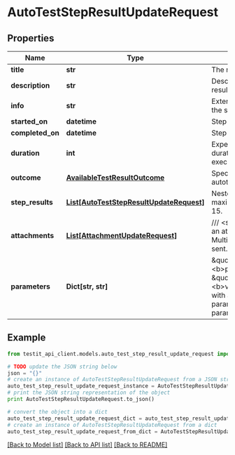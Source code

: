 # AutoTestStepResultUpdateRequest


## Properties
Name | Type | Description | Notes
------------ | ------------- | ------------- | -------------
**title** | **str** | The name of the step. | [optional] 
**description** | **str** | Description of the step result. | [optional] 
**info** | **str** | Extended description of the step result. | [optional] 
**started_on** | **datetime** | Step start date. | [optional] 
**completed_on** | **datetime** | Step end date. | [optional] 
**duration** | **int** | Expected or actual duration of the test run execution in milliseconds. | [optional] 
**outcome** | [**AvailableTestResultOutcome**](AvailableTestResultOutcome.md) | Specifies the result of the autotest execution. | [optional] 
**step_results** | [**List[AutoTestStepResultUpdateRequest]**](AutoTestStepResultUpdateRequest.md) | Nested step results. The maximum nesting level is 15. | [optional] 
**attachments** | [**List[AttachmentUpdateRequest]**](AttachmentUpdateRequest.md) | /// &lt;summary&gt; Specifies an attachment GUID. Multiple values can be sent. &lt;/summary&gt; | [optional] 
**parameters** | **Dict[str, str]** | \&quot;&lt;b&gt;parameter&lt;/b&gt;\&quot;: \&quot;&lt;b&gt;value&lt;/b&gt;\&quot; pair with arbitrary custom parameters. Multiple parameters can be sent. | [optional] 

## Example

```python
from testit_api_client.models.auto_test_step_result_update_request import AutoTestStepResultUpdateRequest

# TODO update the JSON string below
json = "{}"
# create an instance of AutoTestStepResultUpdateRequest from a JSON string
auto_test_step_result_update_request_instance = AutoTestStepResultUpdateRequest.from_json(json)
# print the JSON string representation of the object
print AutoTestStepResultUpdateRequest.to_json()

# convert the object into a dict
auto_test_step_result_update_request_dict = auto_test_step_result_update_request_instance.to_dict()
# create an instance of AutoTestStepResultUpdateRequest from a dict
auto_test_step_result_update_request_from_dict = AutoTestStepResultUpdateRequest.from_dict(auto_test_step_result_update_request_dict)
```
[[Back to Model list]](../README.md#documentation-for-models) [[Back to API list]](../README.md#documentation-for-api-endpoints) [[Back to README]](../README.md)


